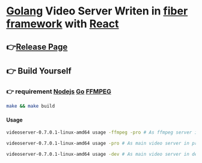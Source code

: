 # [Golang](https://go.dev/) Video Server Writen in [fiber framework](https://gofiber.io/) with [React](https://react.dev/)

## 👉[Release Page](https://github.com/gaohan085/VideoServerGolang/tags)

## 👉 Build Yourself

### 👉 requirement [Nodejs](https://nodejs.org/) [Go](https://go.dev/) [FFMPEG](https://ffmpeg.org/)

```bash
make && make build
```

#### Usage

```bash
videoserver-0.7.0.1-linux-amd64 usage -ffmpeg -pro # As ffmpeg server in production mode
```

```bash
videoserver-0.7.0.1-linux-amd64 usage -pro # As main video server in production mode
```

```bash
videoserver-0.7.0.1-linux-amd64 usage -dev # As main video server in development mode
```
